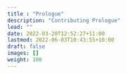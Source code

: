 ```yaml
---
title : "Prologue"
description: "Contributing Prologue"
lead: ""
date: 2022-03-20T12:52:27+11:00
lastmod: 2022-06-03T10:43:55+10:00
draft: false
images: []
weight: 100
---
```

